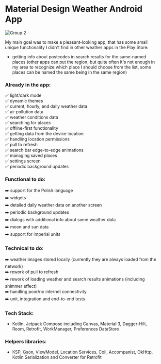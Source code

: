 # Material Design Weather Android App
  ![Group 2](https://github.com/Enjot/material-weather/assets/60782298/46402733-0809-4fee-8f36-369128de2dbe)
  
My main goal was to make a pleasant-looking app, that has some small unique functionality I didn't find in other weather apps in the Play Store:
- getting info about postcodes in search results for the same-named places (other apps can put the region, but quite often it's not enough in my area to recognize which place I should choose from the list, some places can be named the same being in the same region)

### Already in the app:  
✅ light/dark mode  
✅ dynamic themes  
✅ current, hourly, and daily weather data  
✅ air pollution data  
✅ weather conditions data  
✅ searching for places  
✅ offline-first functionality  
✅ getting data from the device location  
✅ handling location permissions  
✅ pull to refresh  
✅ search bar edge-to-edge animations  
✅ managing saved places  
✅ settings screen  
✅ periodic background updates  

### Functional to do:  
➡️ support for the Polish language  
➡️ widgets  
➡️ detailed daily weather data on another screen  
➡️ periodic background updates  
➡️ dialogs with additional info about some weather data  
➡️ moon and sun data  
➡️ support for imperial units  
### Technical to do:
➡️ weather images stored locally (currently they are always loaded from the network)  
➡️ rework of pull to refresh  
➡️ rework of loading weather and search results animations (including shimmer effect)  
➡️ handling poor/no internet connectivity  
➡️ unit, integration and end-to-end tests  
### Tech Stack:
- Kotlin, Jetpack Compose including Canvas, Material 3, Dagger-Hilt, Room, Retrofit, WorkManager, Preferences DataStore
### Helpers libraries:
- KSP, Gson, ViewModel, Location Services, Coil, Accompanist, OkHttp, Kotlin Serialization and Converter for Retrofit
